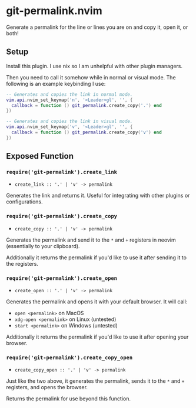# git-permalink.nvim

Generate a permalink for the line or lines you are on and copy it, open it, or
both!

## Setup

Install this plugin. I use nix so I am unhelpful with other plugin managers.

Then you need to call it somehow while in normal or visual mode. The following
is an example keybinding I use:

```lua
-- Generates and copies the link in normal mode.
vim.api.nvim_set_keymap('n', '<Leader>gl', '', {
  callback = function () git_permalink.create_copy('.') end
})

-- Generates and copies the link in visual mode.
vim.api.nvim_set_keymap('v', '<Leader>gl', '', {
  callback = function () git_permalink.create_copy('v') end
})
```

## Exposed Function

### `require('git-permalink').create_link`

- `create_link :: '.' | 'v' -> permalink`

Generates the link and returns it. Useful for integrating with other plugins
or configurations.

### `require('git-permalink').create_copy`

- `create_copy :: '.' | 'v' -> permalink`

Generates the permalink and send it to the `*` and `+` registers in neovim
(essentially to your clipboard).

Additionally it returns the permalink if you'd like to use it after sending it
to the registers.

### `require('git-permalink').create_open`

- `create_open :: '.' | 'v' -> permalink`

Generates the permalink and opens it with your default browser. It will call:

- `open <permalink>` on MacOS
- `xdg-open <permalink>` on Linux (untested)
- `start <permalink>` on Windows (untested)

Additionally it returns the permalink if you'd like to use it after opening
your browser.

### `require('git-permalink').create_copy_open`

- `create_copy_open :: '.' | 'v' -> permalink`

Just like the two above, it generates the permalink, sends it to the `*` and
`+` registers, and opens the browser.

Returns the permalink for use beyond this function.
